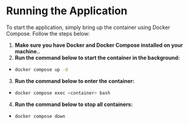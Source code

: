 # Running the Application

To start the application, simply bring up the container using Docker Compose. Follow the steps below:

1. **Make sure you have Docker and Docker Compose installed on your machine..**
2. **Run the command below to start the container in the background:**
-   ```bash 
    docker compose up -d 
    ```
3. **Run the command below to enter the container:**
-   ```bash 
    docker compose exec <container> bash
    ```
4. **Run the command below to stop all containers:**
-   ```bash 
    docker compose down
    ```